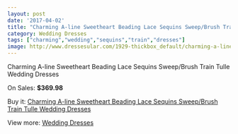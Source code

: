 ```yaml
---
layout: post
date: '2017-04-02'
title: "Charming A-line Sweetheart Beading Lace Sequins Sweep/Brush Train Tulle Wedding Dresses"
category: Wedding Dresses
tags: ["charming","wedding","sequins","train","dresses"]
image: http://www.dressesular.com/1929-thickbox_default/charming-a-line-sweetheart-beading-lace-sequins-sweep-brush-train-tulle-wedding-dresses.jpg
---
```

Charming A-line Sweetheart Beading Lace Sequins Sweep/Brush Train Tulle Wedding Dresses

On Sales: **$369.98**
<a href="https://www.dressesular.com/wedding-dresses/717-charming-a-line-sweetheart-beading-lace-sequins-sweep-brush-train-tulle-wedding-dresses.html"><amp-img layout="responsive" width="600" height="600" src="//www.dressesular.com/1929-thickbox_default/charming-a-line-sweetheart-beading-lace-sequins-sweep-brush-train-tulle-wedding-dresses.jpg" alt="Charming A-line Sweetheart Beading Lace Sequins Sweep/Brush Train Tulle Wedding Dresses 0" /></a>
<a href="https://www.dressesular.com/wedding-dresses/717-charming-a-line-sweetheart-beading-lace-sequins-sweep-brush-train-tulle-wedding-dresses.html"><amp-img layout="responsive" width="600" height="600" src="//www.dressesular.com/1930-thickbox_default/charming-a-line-sweetheart-beading-lace-sequins-sweep-brush-train-tulle-wedding-dresses.jpg" alt="Charming A-line Sweetheart Beading Lace Sequins Sweep/Brush Train Tulle Wedding Dresses 1" /></a>

Buy it: [Charming A-line Sweetheart Beading Lace Sequins Sweep/Brush Train Tulle Wedding Dresses](https://www.dressesular.com/wedding-dresses/717-charming-a-line-sweetheart-beading-lace-sequins-sweep-brush-train-tulle-wedding-dresses.html "Charming A-line Sweetheart Beading Lace Sequins Sweep/Brush Train Tulle Wedding Dresses")

View more: [Wedding Dresses](https://www.dressesular.com/3-wedding-dresses "Wedding Dresses")